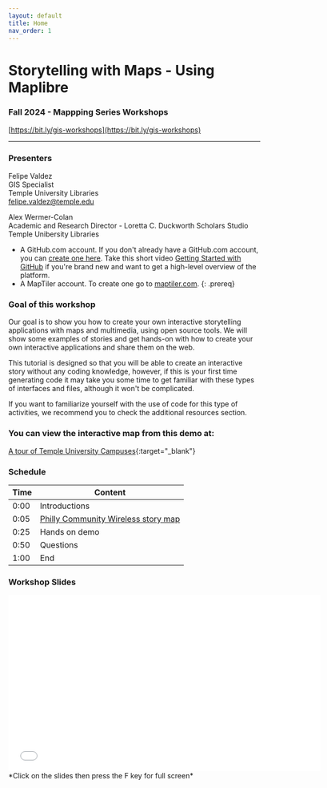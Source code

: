 ```yaml
---
layout: default
title: Home
nav_order: 1
---
```

# Storytelling with Maps - Using Maplibre
### Fall 2024 - Mappping Series Workshops 
[https://bit.ly/gis-workshops](https://bit.ly/gis-workshops)  

____

### Presenters

Felipe Valdez <a href='https://library.temple.edu/people/felipe-valdez' target='_blank'><img src='https://library.temple.edu/assets/temple-logo-t-box-90cc3fa538df8cb198867442038a1dac87756f1e375393193f775e8760013fdf.svg' style='width:15px; padding:0;border:none !important;'></a>
<br>GIS Specialist
<br>Temple University Libraries
<br>[felipe.valdez@temple.edu](mailto:felipe.valdez@temple.edu)

Alex Wermer-Colan
<br>Academic and Research Director - Loretta C. Duckworth Scholars Studio
<br>Temple Unibersity Libraries

- A GitHub.com account. If you don't already have a GitHub.com account, you can [create one here](https://github.com/join). Take this short video [Getting Started with GitHub](https://youtu.be/noZnOSpcjYY) if you're brand new and want to get a high-level overview of the platform.
- A MapTiler account. To create one go to [maptiler.com](https://cloud.maptiler.com/auth/widget?next=https://data.maptiler.com/my-extracts/?_gl%3D1*aq73hk*_ga*MzczMjQ2ODc0LjE3MjQ4ODAzNzI.*_ga_K4SXYBF4HT*MTcyNDg4MDM3MS4xLjEuMTcyNDg4MDQwNy4yNC4wLjA).
{: .prereq}

### Goal of this workshop

Our goal is to show you how to create your own interactive storytelling applications with maps and multimedia, using open source tools. We will show some examples of stories and get hands-on with how to create your own interactive applications and share them on the web. 

This tutorial is designed so that you will be able to create an interactive story without any coding knowledge, however, if this is your first time generating code it may take you some time to get familiar with these types of interfaces and files, although it won't be complicated. 

If you want to familiarize yourself with the use of code for this type of activities, we recommend you to check the additional resources section. 


### You can view the interactive map from this demo at:  
[A tour of Temple University Campuses](https://felipevaldez.com/maplibre-storymap_demoTU/){:target="_blank"}  

### Schedule

| Time | Content
| --- | ---
| 0:00 | Introductions
| 0:05 | [Philly Community Wireless story map](https://phillycommunitywireless.org/map/)
| 0:25 | Hands on demo
| 0:50 | Questions
| 1:00 | End

### Workshop Slides

<iframe width="625" height="352" frameborder="0" marginheight="0" marginwidth="0" src="content/slides/"></iframe>    
*Click on the slides then press the F key for full screen*